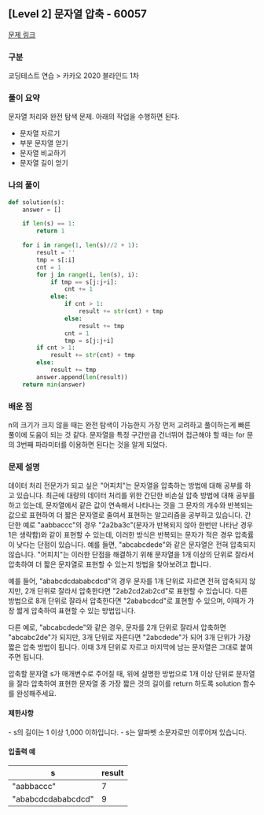 ## [Level 2] 문자열 압축 - 60057

[문제 링크](https://school.programmers.co.kr/learn/courses/30/lessons/60057)

### 구분

코딩테스트 연습 > 카카오 2020 블라인드 1차

### 풀이 요약

문자열 처리와 완전 탐색 문제. 아래의 작업을 수행하면 된다.

- 문자열 자르기
- 부분 문자열 얻기
- 문자열 비교하기
- 문자열 길이 얻기

### 나의 풀이

```python
def solution(s):
    answer = []

    if len(s) == 1:
        return 1

    for i in range(1, len(s)//2 + 1):
        result = ''
        tmp = s[:i]
        cnt = 1
        for j in range(i, len(s), i):
            if tmp == s[j:j+i]:
                cnt += 1
            else:
                if cnt > 1:
                    result += str(cnt) + tmp
                else:
                    result += tmp
                cnt = 1
                tmp = s[j:j+i]
        if cnt > 1:
            result += str(cnt) + tmp
        else:
            result += tmp
        answer.append(len(result))
    return min(answer)
```

### 배운 점

n의 크기가 크지 않을 때는 완전 탐색이 가능한지 가장 먼저 고려하고 풀이하는게 빠른 풀이에 도움이 되는 것 같다. 문자열을 특정 구간만큼 건너뛰어 접근해야 할 때는 for 문의 3번째 파라미터를 이용하면 된다는 것을 알게 되었다.

### 문제 설명

데이터 처리 전문가가 되고 싶은 "어피치"는 문자열을 압축하는 방법에 대해 공부를 하고 있습니다. 최근에 대량의 데이터 처리를 위한 간단한 비손실 압축 방법에 대해 공부를 하고 있는데, 문자열에서 같은 값이 연속해서 나타나는 것을 그 문자의 개수와 반복되는 값으로 표현하여 더 짧은 문자열로 줄여서 표현하는 알고리즘을 공부하고 있습니다.
간단한 예로 "aabbaccc"의 경우 "2a2ba3c"(문자가 반복되지 않아 한번만 나타난 경우 1은 생략함)와 같이 표현할 수 있는데, 이러한 방식은 반복되는 문자가 적은 경우 압축률이 낮다는 단점이 있습니다. 예를 들면, "abcabcdede"와 같은 문자열은 전혀 압축되지 않습니다. "어피치"는 이러한 단점을 해결하기 위해 문자열을 1개 이상의 단위로 잘라서 압축하여 더 짧은 문자열로 표현할 수 있는지 방법을 찾아보려고 합니다.

예를 들어, "ababcdcdababcdcd"의 경우 문자를 1개 단위로 자르면 전혀 압축되지 않지만, 2개 단위로 잘라서 압축한다면 "2ab2cd2ab2cd"로 표현할 수 있습니다. 다른 방법으로 8개 단위로 잘라서 압축한다면 "2ababcdcd"로 표현할 수 있으며, 이때가 가장 짧게 압축하여 표현할 수 있는 방법입니다.

다른 예로, "abcabcdede"와 같은 경우, 문자를 2개 단위로 잘라서 압축하면 "abcabc2de"가 되지만, 3개 단위로 자른다면 "2abcdede"가 되어 3개 단위가 가장 짧은 압축 방법이 됩니다. 이때 3개 단위로 자르고 마지막에 남는 문자열은 그대로 붙여주면 됩니다.

압축할 문자열 s가 매개변수로 주어질 때, 위에 설명한 방법으로 1개 이상 단위로 문자열을 잘라 압축하여 표현한 문자열 중 가장 짧은 것의 길이를 return 하도록 solution 함수를 완성해주세요.

<h4>제한사항</h4>
- s의 길이는 1 이상 1,000 이하입니다.
- s는 알파벳 소문자로만 이루어져 있습니다.

<h4>입출력 예</h4>
<table>
        <thead><tr>
<th>s</th>
<th>result</th>
</tr>
</thead>
        <tbody>
<tr>
<td>"aabbaccc"</td>
<td>7</td>
</tr>
<tr>
<td>"ababcdcdababcdcd"</td>
<td>9</td>
</tr>
</tbody>
      </table>
